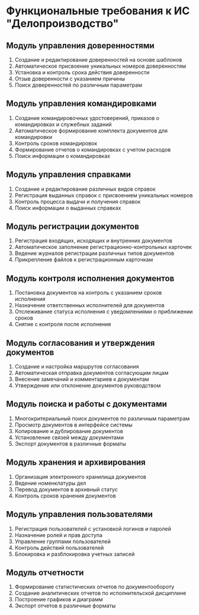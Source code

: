 # Функциональные требования к ИС "Делопроизводство"

## Модуль управления доверенностями

1. Создание и редактирование доверенностей на основе шаблонов
2. Автоматическое присвоение уникальных номеров доверенностям
3. Установка и контроль срока действия доверенности
4. Отзыв доверенности с указанием причины
5. Поиск доверенностей по различным параметрам

## Модуль управления командировками

1. Создание командировочных удостоверений, приказов о командировках и служебных заданий
2. Автоматическое формирование комплекта документов для командировки
3. Контроль сроков командировок
4. Формирование отчетов о командировках с учетом расходов
5. Поиск информации о командировках

## Модуль управления справками

1. Создание и редактирование различных видов справок
2. Регистрация выданных справок с присвоением уникальных номеров
3. Контроль процесса выдачи и получения справок
4. Поиск информации о выданных справках

## Модуль регистрации документов

1. Регистрация входящих, исходящих и внутренних документов
2. Автоматическое заполнение регистрационно-контрольных карточек
3. Ведение журналов регистрации различных типов документов
4. Прикрепление файлов к регистрационным карточкам

## Модуль контроля исполнения документов

1. Постановка документов на контроль с указанием сроков исполнения
2. Назначение ответственных исполнителей для документов
3. Отслеживание статуса исполнения с уведомлениями о приближении сроков
4. Снятие с контроля после исполнения

## Модуль согласования и утверждения документов

1. Создание и настройка маршрутов согласования
2. Автоматическая отправка документов согласующим лицам
3. Внесение замечаний и комментариев к документам
4. Утверждение или отклонение документов руководством

## Модуль поиска и работы с документами

1. Многокритериальный поиск документов по различным параметрам
2. Просмотр документов в интерфейсе системы
3. Копирование и дублирование документов
4. Установление связей между документами
5. Экспорт документов в различные форматы

## Модуль хранения и архивирования

1. Организация электронного хранилища документов
2. Ведение номенклатуры дел
3. Перевод документов в архивный статус
4. Контроль сроков хранения документов

## Модуль управления пользователями

1. Регистрация пользователей с установкой логинов и паролей
2. Назначение ролей и прав доступа
3. Управление группами пользователей
4. Контроль действий пользователей
5. Блокировка и разблокировка учетных записей

## Модуль отчетности

1. Формирование статистических отчетов по документообороту
2. Создание аналитических отчетов по исполнительской дисциплине
3. Построение графиков и диаграмм
4. Экспорт отчетов в различные форматы

